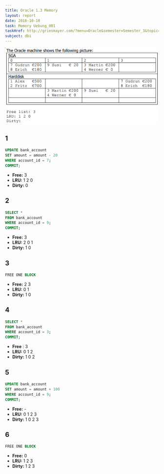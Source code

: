 ```yaml
---
title: Oracle 1.3 Memory
layout: report
date: 2016-10-10
task: Memory Uebung_001
taskHref: http://griesmayer.com/?menu=Oracle&semester=Semester_3&topic=03_Memory
subject: dbi
---
```


![](img1.png)

## 1

```sql
UPDATE bank_account
SET amount = amount - 20
WHERE account_id = 7;
COMMIT;
```

- **Free:** 3
- **LRU:** 1 2 0
- **Dirty:** 0

## 2

```sql
SELECT *
FROM bank_account
WHERE account_id = 9;
COMMIT;
```

- **Free:** 3
- **LRU:** 2 0 1
- **Dirty:** 1 0

## 3

```sql
FREE ONE BLOCK
```

- **Free:** 2 3
- **LRU:** 0 1
- **Dirty:** 1 0

## 4

```sql
SELECT *
FROM bank_account
WHERE account_id = 3;
COMMIT;
```

- **Free** : 3
- **LRU:** 0 1 2
- **Dirty:** 1 0 2

## 5

```sql
UPDATE bank_account
SET amount = amount + 100
WHERE account_id = 9;
COMMIT;
```

- **Free:** -
- **LRU:** 0 1 2 3
- **Dirty:** 1 0 2 3

## 6

```sql
FREE ONE BLOCK
```

- **Free:** 0
- **LRU:** 1 2 3
- **Dirty:** 1 2 3
